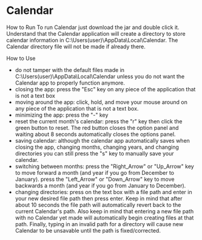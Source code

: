 # Calendar

How to Run
To run Calendar just download the jar and double click it. Understand that the Calendar application will create a directory to store calendar information in C:\Users\(user)\AppData\Local\Calendar. The Calendar directory file will not be made if already there.

How to Use
- do not tamper with the default files made in C:\Users\(user)\AppData\Local\Calendar unless you do not want the Calendar app to properly function anymore.
- closing the app: press the "Esc" key on any piece of the application that is not a text box
- moving around the app: click, hold, and move your mouse around on any piece of the application that is not a text box.
- minimizing the app: press the "-" key
- reset the current month's calendar: press the "r" key then click the green button to reset. The red button closes the option panel and waiting about 8 seconds automatically closes the options panel.
- saving calendar: although the calendar app automatically saves when closing the app, changing months, changing years, and changing directories you can still press the "s" key to manually save your calendar.
- switching between months: press the "Right_Arrow" or "Up_Arrow" key to move forward a month (and year if you go from December to January). press the "Left_Arrow" or "Down_Arrow" key to move backwards a month (and year if you go from January to December).
- changing directories: press on the text box with a file path and enter in your new desired file path then press enter. Keep in mind that after about 10 seconds the file path will automatically revert back to the current Calendar's path. Also keep in mind that entering a new file path with no Calendar yet made will automatically begin creating files at that path. Finally, typing in an invalid path for a directory will cause new Calendar to be unsavable until the path is fixed/corrected.
